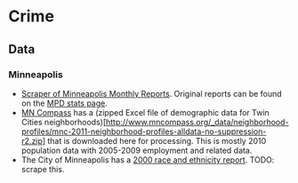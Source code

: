 # Crime

## Data

### Minneapolis

* [Scraper of Minneapolis Monthly Reports](https://scraperwiki.com/scrapers/minneapolis_aggregate_crime_data/).  Original reports can be found on the [MPD stats page](http://www.minneapolismn.gov/police/statistics/crime-statistics_codefor_statistics).
* [MN Compass](http://www.mncompass.org/twincities/neighborhoods.php) has a (zipped Excel file of demographic data for Twin Cities neighborhoods)[http://www.mncompass.org/_data/neighborhood-profiles/mnc-2011-neighborhood-profiles-alldata-no-suppression-r2.zip] that is downloaded here for processing.  This is mostly 2010 population data with 2005-2009 employment and related data.
* The City of Minneapolis has a [2000 race and ethnicity report](http://www.ci.minneapolis.mn.us/census/2000/census_2000-race-and-ethnicity-by-neighborhood).  TODO: scrape this.